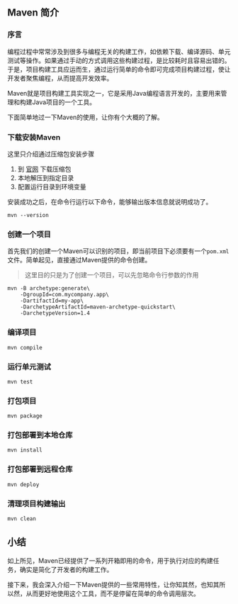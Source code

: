 ## Maven 简介
### 序言
编程过程中常常涉及到很多与编程无关的构建工作，如依赖下载、编译源码、单元测试等操作。如果通过手动的方式调用这些构建过程，是比较耗时且容易出错的。于是，项目构建工具应运而生，通过运行简单的命令即可完成项目构建过程，使让开发者聚焦编程，从而提高开发效率。

Maven就是项目构建工具实现之一，它是采用Java编程语言开发的，主要用来管理和构建Java项目的一个工具。

下面简单地过一下Maven的使用，让你有个大概的了解。

### 下载安装Maven
这里只介绍通过压缩包安装步骤
1. 到 [官网](https://maven.apache.org/) 下载压缩包
2. 本地解压到指定目录
3. 配置运行目录到环境变量

安装成功之后，在命令行运行以下命令，能够输出版本信息就说明成功了。
```
mvn --version   
```

### 创建一个项目
首先我们的创建一个Maven可以识别的项目，即当前项目下必须要有一个`pom.xml`文件。简单起见，直接通过Maven提供的命令创建。
> 这里目的只是为了创建一个项目，可以先忽略命令行参数的作用  


```
mvn -B archetype:generate\
    -DgroupId=com.mycompany.app\
    -DartifactId=my-app\
    -DarchetypeArtifactId=maven-archetype-quickstart\
    -DarchetypeVersion=1.4
```
### 编译项目
```
mvn compile
```

### 运行单元测试
```
mvn test
```
### 打包项目
```
mvn package
```
### 打包部署到本地仓库
```
mvn install
```
### 打包部署到远程仓库
```
mvn deploy
```
### 清理项目构建输出
```
mvn clean
```

## 小结
如上所见，Maven已经提供了一系列开箱即用的命令，用于执行对应的构建任务，确实是简化了开发者的构建工作。

接下来，我会深入介绍一下Maven提供的一些常用特性，让你知其然，也知其所以然，从而更好地使用这个工具，而不是停留在简单的命令调用层次。